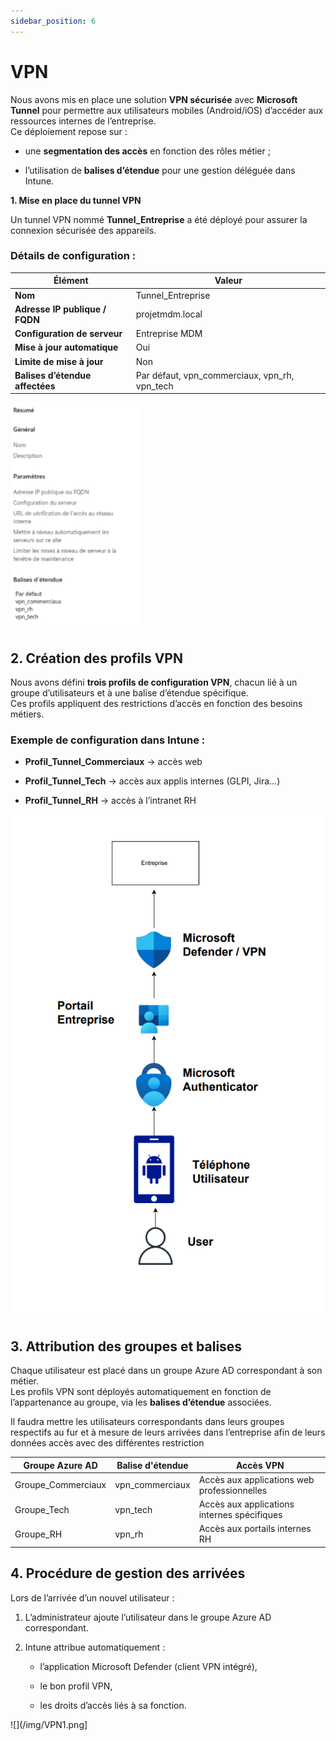 ```yaml
---
sidebar_position: 6
---
```


# VPN

Nous avons mis en place une solution **VPN sécurisée** avec **Microsoft Tunnel** pour permettre aux utilisateurs mobiles (Android/iOS) d’accéder aux ressources internes de l’entreprise.  
Ce déploiement repose sur :

* une **segmentation des accès** en fonction des rôles métier ;

* l’utilisation de **balises d’étendue** pour une gestion déléguée dans Intune. 

**1\. Mise en place du tunnel VPN**

Un tunnel VPN nommé **Tunnel\_Entreprise** a été déployé pour assurer la connexion sécurisée des appareils.

###  **Détails de configuration :**

| Élément | Valeur |
| ----- | ----- |
| **Nom** | Tunnel\_Entreprise |
| **Adresse IP publique / FQDN** | projetmdm.local |
| **Configuration de serveur** | Entreprise MDM |
| **Mise à jour automatique** | Oui |
| **Limite de mise à jour** | Non |
| **Balises d’étendue affectées** | Par défaut, vpn\_commerciaux, vpn\_rh, vpn\_tech |

![](/img/des.png)


## **2\. Création des profils VPN**

Nous avons défini **trois profils de configuration VPN**, chacun lié à un groupe d’utilisateurs et à une balise d’étendue spécifique.  
Ces profils appliquent des restrictions d’accès en fonction des besoins métiers.

### **Exemple de configuration dans Intune :**

* **Profil\_Tunnel\_Commerciaux** → accès web

* **Profil\_Tunnel\_Tech** → accès aux applis internes (GLPI, Jira…)

* **Profil\_Tunnel\_RH** → accès à l’intranet RH

![](/img/VPN1.png)

## **3\. Attribution des groupes et balises**

Chaque utilisateur est placé dans un groupe Azure AD correspondant à son métier.  
Les profils VPN sont déployés automatiquement en fonction de l’appartenance au groupe, via les **balises d’étendue** associées.

Il faudra mettre les utilisateurs correspondants dans leurs groupes respectifs au fur et à mesure de leurs arrivées dans l’entreprise afin de leurs données accès avec des différentes restriction 

| Groupe Azure AD | Balise d'étendue | Accès VPN |
| ----- | ----- | ----- |
| Groupe\_Commerciaux | vpn\_commerciaux | Accès aux applications web professionnelles |
| Groupe\_Tech | vpn\_tech | Accès aux applications internes spécifiques |
| Groupe\_RH | vpn\_rh | Accès aux portails internes RH |

## **4\. Procédure de gestion des arrivées**

Lors de l’arrivée d’un nouvel utilisateur :

1. L’administrateur ajoute l’utilisateur dans le groupe Azure AD correspondant.

2. Intune attribue automatiquement :

   * l’application Microsoft Defender (client VPN intégré),

   * le bon profil VPN,

   * les droits d’accès liés à sa fonction.

![](/img/VPN1.png]
